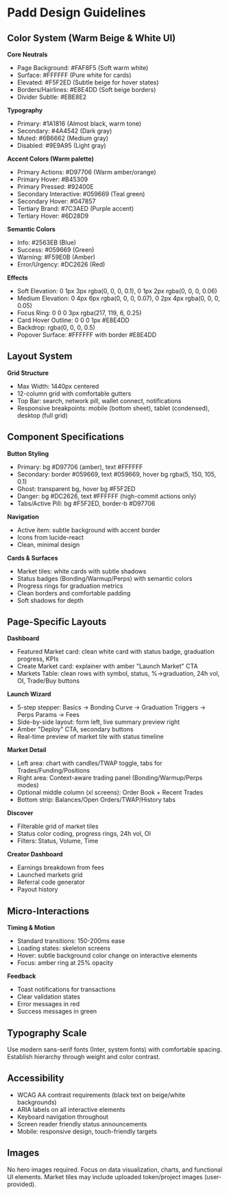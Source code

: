 # Padd Design Guidelines

## Color System (Warm Beige & White UI)

**Core Neutrals**
- Page Background: #FAF8F5 (Soft warm white)
- Surface: #FFFFFF (Pure white for cards)
- Elevated: #F5F2ED (Subtle beige for hover states)
- Borders/Hairlines: #E8E4DD (Soft beige borders)
- Divider Subtle: #EBE8E2

**Typography**
- Primary: #1A1816 (Almost black, warm tone)
- Secondary: #4A4542 (Dark gray)
- Muted: #6B6662 (Medium gray)
- Disabled: #9E9A95 (Light gray)

**Accent Colors (Warm palette)**
- Primary Actions: #D97706 (Warm amber/orange)
- Primary Hover: #B45309
- Primary Pressed: #92400E
- Secondary Interactive: #059669 (Teal green)
- Secondary Hover: #047857
- Tertiary Brand: #7C3AED (Purple accent)
- Tertiary Hover: #6D28D9

**Semantic Colors**
- Info: #2563EB (Blue)
- Success: #059669 (Green)
- Warning: #F59E0B (Amber)
- Error/Urgency: #DC2626 (Red)

**Effects**
- Soft Elevation: 0 1px 3px rgba(0, 0, 0, 0.1), 0 1px 2px rgba(0, 0, 0, 0.06)
- Medium Elevation: 0 4px 6px rgba(0, 0, 0, 0.07), 0 2px 4px rgba(0, 0, 0, 0.05)
- Focus Ring: 0 0 0 3px rgba(217, 119, 6, 0.25)
- Card Hover Outline: 0 0 0 1px #E8E4DD
- Backdrop: rgba(0, 0, 0, 0.5)
- Popover Surface: #FFFFFF with border #E8E4DD

## Layout System

**Grid Structure**
- Max Width: 1440px centered
- 12-column grid with comfortable gutters
- Top Bar: search, network pill, wallet connect, notifications
- Responsive breakpoints: mobile (bottom sheet), tablet (condensed), desktop (full grid)

## Component Specifications

**Button Styling**
- Primary: bg #D97706 (amber), text #FFFFFF
- Secondary: border #059669, text #059669, hover bg rgba(5, 150, 105, 0.1)
- Ghost: transparent bg, hover bg #F5F2ED
- Danger: bg #DC2626, text #FFFFFF (high-commit actions only)
- Tabs/Active Pill: bg #F5F2ED, border-b #D97706

**Navigation**
- Active item: subtle background with accent border
- Icons from lucide-react
- Clean, minimal design

**Cards & Surfaces**
- Market tiles: white cards with subtle shadows
- Status badges (Bonding/Warmup/Perps) with semantic colors
- Progress rings for graduation metrics
- Clean borders and comfortable padding
- Soft shadows for depth

## Page-Specific Layouts

**Dashboard**
- Featured Market card: clean white card with status badge, graduation progress, KPIs
- Create Market card: explainer with amber "Launch Market" CTA
- Markets Table: clean rows with symbol, status, %→graduation, 24h vol, OI, Trade/Buy buttons

**Launch Wizard**
- 5-step stepper: Basics → Bonding Curve → Graduation Triggers → Perps Params → Fees
- Side-by-side layout: form left, live summary preview right
- Amber "Deploy" CTA, secondary buttons
- Real-time preview of market tile with status timeline

**Market Detail**
- Left area: chart with candles/TWAP toggle, tabs for Trades/Funding/Positions
- Right area: Context-aware trading panel (Bonding/Warmup/Perps modes)
- Optional middle column (xl screens): Order Book + Recent Trades
- Bottom strip: Balances/Open Orders/TWAP/History tabs

**Discover**
- Filterable grid of market tiles
- Status color coding, progress rings, 24h vol, OI
- Filters: Status, Volume, Time

**Creator Dashboard**
- Earnings breakdown from fees
- Launched markets grid
- Referral code generator
- Payout history

## Micro-Interactions

**Timing & Motion**
- Standard transitions: 150-200ms ease
- Loading states: skeleton screens
- Hover: subtle background color change on interactive elements
- Focus: amber ring at 25% opacity

**Feedback**
- Toast notifications for transactions
- Clear validation states
- Error messages in red
- Success messages in green

## Typography Scale

Use modern sans-serif fonts (Inter, system fonts) with comfortable spacing. Establish hierarchy through weight and color contrast.

## Accessibility

- WCAG AA contrast requirements (black text on beige/white backgrounds)
- ARIA labels on all interactive elements
- Keyboard navigation throughout
- Screen reader friendly status announcements
- Mobile: responsive design, touch-friendly targets

## Images

No hero images required. Focus on data visualization, charts, and functional UI elements. Market tiles may include uploaded token/project images (user-provided).
